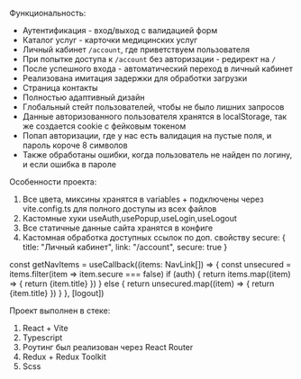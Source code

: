 Функциональность:
- Аутентификация - вход/выход с валидацией форм
- Каталог услуг - карточки медицинских услуг
- Личный кабинет `/account`, где приветствуем пользователя
- При попытке доступа к `/account` без авторизации - редирект на `/`
- После успешного входа - автоматический переход в личный кабинет
- Реализована имитация задержки для обработки загрузки
- Страница контакты
- Полностью адаптивный дизайн
- Глобальный стейт пользователей, чтобы не было лишних запросов
- Данные авторизованного пользователя хранятся в localStorage, так же создается cookie с фейковым токеном
- Попап авторизации, где у нас есть валидация на пустые поля, и пароль короче 8 символов
- Также обработаны ошибки, когда пользователь не найден по логину, и если ошибка в пароле

Особенности проекта:
1. Все цвета, миксины хранятся в variables + подключены через vite.config.ts для полного доступы из всех файлов
2. Кастомные хуки useAuth,usePopup,useLogin,useLogout
3. Все статичные данные сайта хранятся в конфиге
4. Кастомная обработка доступных ссылок по доп. свойству secure:
{
     title: "Личный кабинет",
     link: "/account",
     secure: true
}

const getNavItems = useCallback((items: NavLink[]) => {
    const unsecured = items.filter(item => item.secure === false)
    if (auth) {
        return items.map((item) => { return <NavItem key={item.title} link={item.link}>{item.title}</NavItem> })
    }
    else {
        return unsecured.map((item) => { return <NavItem key={item.title} link={item.link}>{item.title}</NavItem> })
    }
}, [logout])

Проект выполнен в стеке:
1. React + Vite
2. Typescript
3. Роутинг был реализован через React Router 
4. Redux + Redux Toolkit
5. Scss


